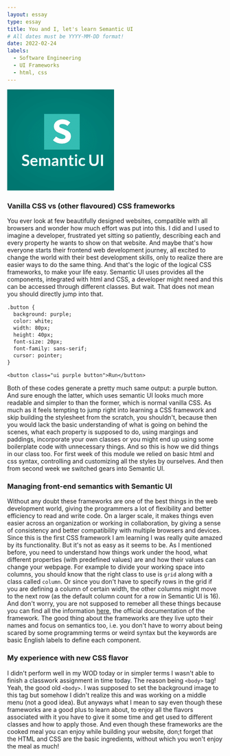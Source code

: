 ```yaml
---
layout: essay
type: essay
title: You and I, let's learn Semantic UI 
# All dates must be YYYY-MM-DD format!
date: 2022-02-24
labels:
  - Software Engineering
  - UI Frameworks
  - html, css
---
```


<img class="ui small right floated rounded image" src="../images/semantic.png">

### Vanilla CSS vs (other flavoured) CSS frameworks

You ever look at few beautifully designed websites, compatible with all browsers and wonder how much effort was put into this. I did and I used to imagine a developer, frustrated yet sitting so patiently, describing each and every property he wants to show on that website. And maybe that's how everyone starts their frontend web development journey, all excited to change the world with their best development skills, only to realize there are easier ways to do the same thing. And that's the logic of the logical CSS frameworks, to make your life easy. Semantic UI uses provides all the components, integrated with html and CSS, a developer might need and this can be accessed through different classes. But wait. That does not mean you should directly jump into that.

~~~
.button {
  background: purple;
  color: white;
  width: 80px;
  height: 40px;
  font-size: 20px;
  font-family: sans-serif;
  cursor: pointer;
}
~~~

~~~
<button class="ui purple button">Run</button>
~~~

Both of these codes generate a pretty much same output: a purple button. And sure enough the latter, which uses semantic UI looks much more readable and simpler to than the former, which is normal vanilla CSS. As much as it feels tempting to jump right into learning a CSS framework and skip building the stylesheet from the scratch, you shouldn't, because then you would lack the basic understanding of what is going on behind the scenes, what each property is supposed to do, using margings and paddings, incorporate your own classes or you might end up using some boilerplate code with unnecessary things. And so this is how we did things in our class too. For first week of this module we relied on basic html and css syntax, controlling and customizing all the styles by ourselves. And then from second week we switched gears into Semantic UI.  


### Managing front-end semantics with Semantic UI

Without any doubt these frameworks are one of the best things in the web development world, giving the programmers a lot of flexibility and better efficiency to read and write code. On a larger scale, it makes things even easier across an organization or working in collaboration, by giving a sense of consistency and better compatibility with multiple browsers and devices. Since this is the first CSS framework I am learning I was really quite amazed by its functionality. But it's not as easy as it seems to be. As I mentioned before, you need to understand how things work under the hood, what different properties (with predefined values) are and how their values can change your webpage. For example to divide your working space into columns, you should know that the right class to use is `grid` along with a class called `column`. Or since you don't have to specify rows in the grid if you are defining a column of certain width, the other columns might move to the next row (as the default column count for a row in Semantic UI is 16). And don't worry, you are not supposed to remeber all these things because you can find all the information [here](https://semantic-ui.com/), the official documentation of the framework. The good thing about the frameworks are they live upto their names and focus on semantics too, i.e. you don't have to worry about being scared by some programming terms or weird syntax but the keywords are basic English labels to define each component.

### My experience with new CSS flavor

I didn't perform well in my WOD today or in simpler terms I wasn't able to finish a classwork assignment in time today. The reason being `<body>` tag! Yeah, the good old `<body>`. I was supposed to set the background image to this tag but somehow I didn't realize this and was working on a middle menu (not a good idea). But anyways what I mean to say even though these frameworks are a good plus to learn about, to enjoy all the flavors associated with it you have to give it some time and get used to different classes and how to apply those. And even though these frameworks are the cooked meal you can enjoy while building your website, don;t forget that the HTML and CSS are the basic ingredients, without which you won't enjoy the meal as much!


